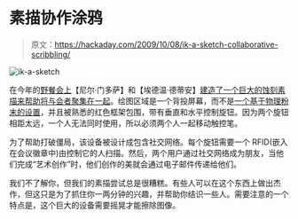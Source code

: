 # 素描协作涂鸦

> 原文：<https://hackaday.com/2009/10/08/ik-a-sketch-collaborative-scribbling/>

![ik-a-sketch](img/52089554cb7c4a0c302e2f2b48c5f9f9.png "ik-a-sketch")

在今年的[野餐会上](http://en.wikipedia.org/wiki/Check_digit)【尼尔·门多萨】和【埃德温·德蒂安】[建造了一个巨大的蚀刻素描来帮助将与会者聚集在一起](http://16b.it/portfolio/installation/ik-a-sketch/)。绘图区域是一个背投屏幕，而不是[一个基于物理粉末的设置](http://hackaday.com/2009/05/13/massive-etch-a-sketch-from-tv-screen/)，并且被熟悉的红色框架包围，带有垂直和水平控制旋钮。因为两个旋钮相距太远，一个人无法同时使用，所以必须两个人一起移动触控笔。

为了帮助打破僵局，该设备被设计成包含社交网络。每个旋钮需要一个 RFID(嵌入在会议徽章中)由控制它的人扫描。然后，两个用户通过社交网络成为朋友，当他们完成“艺术创作”时，他们创作的美就会通过电子邮件传递给他们。

我们不了解你，但我们的素描尝试总是很糟糕。有些人可以在这个东西上做出杰作，但这只是为了抓住你一两分钟的兴趣，并帮助你结识一些人。需要注意的一个特点是，这个巨大的设备需要摇晃才能擦除图像。